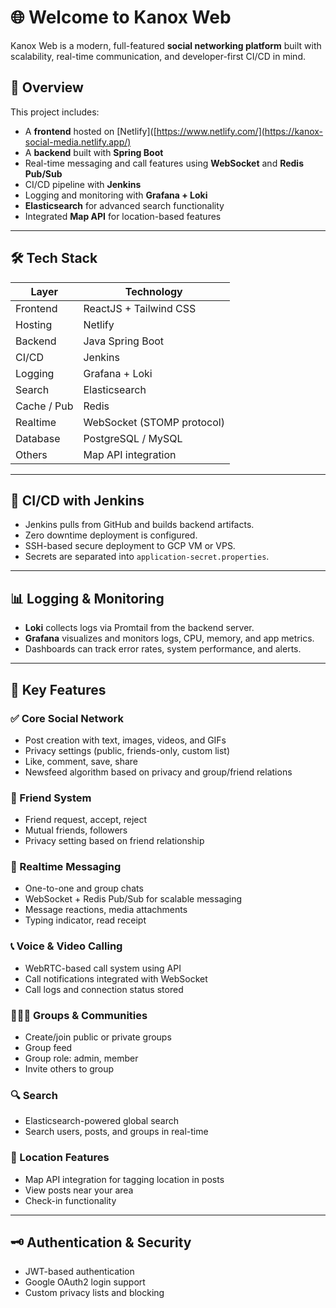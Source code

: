 # 🌐 Welcome to Kanox Web

Kanox Web is a modern, full-featured **social networking platform** built with scalability, real-time communication, and developer-first CI/CD in mind.

## 🚀 Overview

This project includes:

- A **frontend** hosted on [Netlify]([https://www.netlify.com/](https://kanox-social-media.netlify.app/)
- A **backend** built with **Spring Boot**
- Real-time messaging and call features using **WebSocket** and **Redis Pub/Sub**
- CI/CD pipeline with **Jenkins**
- Logging and monitoring with **Grafana + Loki**
- **Elasticsearch** for advanced search functionality
- Integrated **Map API** for location-based features

---

## 🛠️ Tech Stack

| Layer         | Technology                     |
|--------------|---------------------------------|
| Frontend     | ReactJS + Tailwind CSS          |
| Hosting      | Netlify                         |
| Backend      | Java Spring Boot                |
| CI/CD        | Jenkins                         |
| Logging      | Grafana + Loki                  |
| Search       | Elasticsearch                   |
| Cache / Pub  | Redis                           |
| Realtime     | WebSocket (STOMP protocol)      |
| Database     | PostgreSQL / MySQL              |
| Others       | Map API integration             |

---

## 🔄 CI/CD with Jenkins

- Jenkins pulls from GitHub and builds backend artifacts.
- Zero downtime deployment is configured.
- SSH-based secure deployment to GCP VM or VPS.
- Secrets are separated into `application-secret.properties`.

---

## 📊 Logging & Monitoring

- **Loki** collects logs via Promtail from the backend server.
- **Grafana** visualizes and monitors logs, CPU, memory, and app metrics.
- Dashboards can track error rates, system performance, and alerts.

---

## 🧠 Key Features

### ✅ Core Social Network

- Post creation with text, images, videos, and GIFs
- Privacy settings (public, friends-only, custom list)
- Like, comment, save, share
- Newsfeed algorithm based on privacy and group/friend relations

### 👥 Friend System

- Friend request, accept, reject
- Mutual friends, followers
- Privacy setting based on friend relationship

### 💬 Realtime Messaging

- One-to-one and group chats
- WebSocket + Redis Pub/Sub for scalable messaging
- Message reactions, media attachments
- Typing indicator, read receipt

### 📞 Voice & Video Calling

- WebRTC-based call system using API
- Call notifications integrated with WebSocket
- Call logs and connection status stored

### 👨‍👩‍👧 Groups & Communities

- Create/join public or private groups
- Group feed
- Group role: admin, member
- Invite others to group

### 🔍 Search

- Elasticsearch-powered global search
- Search users, posts, and groups in real-time

### 📍 Location Features

- Map API integration for tagging location in posts
- View posts near your area
- Check-in functionality

---

## 🗝️ Authentication & Security

- JWT-based authentication
- Google OAuth2 login support
- Custom privacy lists and blocking


